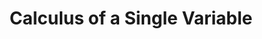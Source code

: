 ---
title: "Calculus of a Single Variable"
showDate: false
draft: false
tags: ["classic","poem"]
link: "https://www.amazon.com/Calculus-Single-Variable-Ron-Larson/dp/1285060288/ref=sr_1_5?ie=UTF8&qid=1534835090&sr=8-5&keywords=calculus+of+a+single+variable+11th+edition"
read: "R"
---